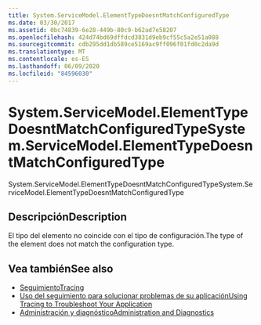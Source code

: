 ```yaml
---
title: System.ServiceModel.ElementTypeDoesntMatchConfiguredType
ms.date: 03/30/2017
ms.assetid: 0bc74839-6e28-449b-80c9-b62ad7e58207
ms.openlocfilehash: 424d74bd69dffdcd3831d9eb9cf55c5a2e51a088
ms.sourcegitcommit: cdb295dd1db589ce5169ac9ff096f01fd0c2da9d
ms.translationtype: MT
ms.contentlocale: es-ES
ms.lasthandoff: 06/09/2020
ms.locfileid: "84596030"
---
```

# <a name="systemservicemodelelementtypedoesntmatchconfiguredtype"></a><span data-ttu-id="95702-102">System.ServiceModel.ElementTypeDoesntMatchConfiguredType</span><span class="sxs-lookup"><span data-stu-id="95702-102">System.ServiceModel.ElementTypeDoesntMatchConfiguredType</span></span>
<span data-ttu-id="95702-103">System.ServiceModel.ElementTypeDoesntMatchConfiguredType</span><span class="sxs-lookup"><span data-stu-id="95702-103">System.ServiceModel.ElementTypeDoesntMatchConfiguredType</span></span>  
  
## <a name="description"></a><span data-ttu-id="95702-104">Descripción</span><span class="sxs-lookup"><span data-stu-id="95702-104">Description</span></span>  
 <span data-ttu-id="95702-105">El tipo del elemento no coincide con el tipo de configuración.</span><span class="sxs-lookup"><span data-stu-id="95702-105">The type of the element does not match the configuration type.</span></span>  
  
## <a name="see-also"></a><span data-ttu-id="95702-106">Vea también</span><span class="sxs-lookup"><span data-stu-id="95702-106">See also</span></span>

- [<span data-ttu-id="95702-107">Seguimiento</span><span class="sxs-lookup"><span data-stu-id="95702-107">Tracing</span></span>](index.md)
- [<span data-ttu-id="95702-108">Uso del seguimiento para solucionar problemas de su aplicación</span><span class="sxs-lookup"><span data-stu-id="95702-108">Using Tracing to Troubleshoot Your Application</span></span>](using-tracing-to-troubleshoot-your-application.md)
- [<span data-ttu-id="95702-109">Administración y diagnóstico</span><span class="sxs-lookup"><span data-stu-id="95702-109">Administration and Diagnostics</span></span>](../index.md)
